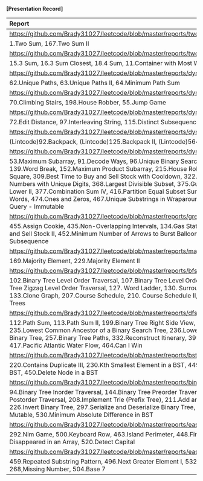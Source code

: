 **[Presentation Record]**

| Report   | Present  |
|:----------|:--------:|
| https://github.com/Brady31027/leetcode/blob/master/reports/two_sums_series.pdf | 2017/03/06 |
|1.Two Sum, 167.Two Sum II ||
|https://github.com/Brady31027/leetcode/blob/master/reports/two_sums_series2.pdf | 2107/03/06 |
|15.3 Sum, 16.3 Sum Closest, 18.4 Sum, 11.Container with Most Water||
|https://github.com/Brady31027/leetcode/blob/master/reports/dynamic_programming.pdf | 2017/03/09 |
|62.Unique Paths, 63.Unique Paths II, 64.Minimum Path Sum ||
|https://github.com/Brady31027/leetcode/blob/master/reports/dynamic_programming_2.pdf | 2017/03/09 |
|70.Climbing Stairs, 198.House Robber, 55.Jump Game ||
|https://github.com/Brady31027/leetcode/blob/master/reports/dynamic_programming_3.pdf ||
|72.Edit Distance, 97.Interleaving String, 115.Distinct Subsequences  | |
|https://github.com/Brady31027/leetcode/blob/master/reports/dynamic_programming_4.pdf | 2017/04/24 |
|(Lintcode)92.Backpack, (Lintcode)125.Backpack II, (Lintcode)564.Backpack VI ||
|https://github.com/Brady31027/leetcode/blob/master/reports/dynamic_programming_5.pdf | N/A |
|53.Maximum Subarray, 91.Decode Ways, 96.Unique Binary Search Tree, 120.Triangle, 139.Word Break, 152.Maximum Product Subarray, 215.House Robber II, 221. Maximal Square, 309.Best Time to Buy and Sell Stock with Cooldown, 322.Coin Change, 357.Count Numbers with Unique Digits, 368.Largest Divisible Subset, 375.Guess Number Higher or Lower II, 377.Combination Sum IV, 416.Partition Equal Subset Sum, 472.Concatenated Words, 474.Ones and Zeros, 467.Unique Substrings in Wraparound String, 303.Range Sum Query - Immutable | |
|https://github.com/Brady31027/leetcode/blob/master/reports/greedy.pdf | |
|455.Assign Cookie, 435.Non-Overlapping Intervals, 134.Gas Station, 122.Best Time to Buy and Sell Stock II, 452.Minimum Number of Arrows to Burst Balloons, 376.Wiggle Subsequence | |
|https://github.com/Brady31027/leetcode/blob/master/reports/majority.pdf | 2017/04/26 |
|169.Majority Element, 229.Majority Element II | |
| https://github.com/Brady31027/leetcode/blob/master/reports/bfs.pdf | 2017/05/01 |
|102.Binary Tree Level Order Traversal, 107.Binary Tree Level Order Traversal II, 108.Binary Tree Zigzag Level Order Traversal, 127. Word Ladder, 130. Surrounding Regions, 133.Clone Graph, 207.Course Schedule, 210. Course Schedule II, 310. Minimum Height Trees| |
|https://github.com/Brady31027/leetcode/blob/master/reports/dfs.pdf ||
|112.Path Sum, 113.Path Sum II, 199.Binary Tree Right Side View, 200.Number of Islands, 235.Lowest Common Ancestor of a Binary Search Tree, 236.Lowest Common Ancestor of a Binary Tree, 257.Binary Tree Paths, 332.Reconstruct Itinerary, 399.Evaluate Division, 417.Pacific Atlantic Water Flow, 464.Can I Win ||
|https://github.com/Brady31027/leetcode/blob/master/reports/bst.pdf | |
|220.Contains Duplicate III, 230.Kth Smallest Element in a BST, 449.Serialize and Deserialize BST, 450.Delete Node in a BST | |
|https://github.com/Brady31027/leetcode/blob/master/reports/binary_tree.pdf | |
|94.Binary Tree Inorder Traversal, 144.Binary Tree Preorder Traversal, 145.Binary Tree Postorder Traversal, 208.Implement Trie (Prefix Tree), 211.Add and Search Word, 226.Invert Binary Tree, 297.Serialize and Deserialize Binary Tree, 307.Range Sum Query - Mutable, 530.Minimum Absolute Difference in BST | |
|https://github.com/Brady31027/leetcode/blob/master/reports/easy_misc_part1.pdf ||
|292.Nim Game, 500.Keyboard Row, 463.Island Perimeter, 448.Find All Numbers Disappeared in an Array, 520.Detect Capital ||
|https://github.com/Brady31027/leetcode/blob/master/reports/easy_misc_part2.pdf ||
|459.Repeated Substring Pattern, 496.Next Greater Element I, 532.K-diff Pairs in an Array, 268,Missing Number, 504.Base 7 ||
